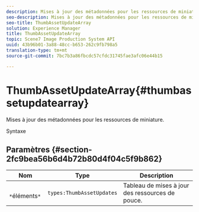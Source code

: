 ```yaml
---
description: Mises à jour des métadonnées pour les ressources de miniature.
seo-description: Mises à jour des métadonnées pour les ressources de miniature.
seo-title: ThumbAssetUpdateArray
solution: Experience Manager
title: ThumbAssetUpdateArray
topic: Scene7 Image Production System API
uuid: 43b96b01-3a88-48cc-b653-262c9fb798a5
translation-type: tm+mt
source-git-commit: 7bc7b3a86fbcdc57cfdc31745fae3afc06e44b15

---
```



# ThumbAssetUpdateArray{#thumbassetupdatearray}

Mises à jour des métadonnées pour les ressources de miniature.

Syntaxe

## Paramètres {#section-2fc9bea56b6d4b72b80d4f04c5f9b862}

| Nom | Type | Description |
|---|---|---|
| ` *`éléments`*` | `types:ThumbAssetUpdates` | Tableau de mises à jour des ressources de pouce. |

